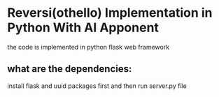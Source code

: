 # Reversi(othello) Implementation in Python With AI Apponent
the code is implemented in python flask web framework

## what are the dependencies:
install flask and uuid packages first and then run server.py file
